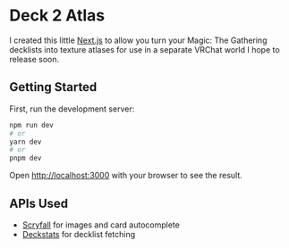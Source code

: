 # Deck 2 Atlas

I created this little [Next.js](https://nextjs.org/) to allow you turn your Magic: The
Gathering decklists into texture atlases for use in a separate VRChat world I hope to release soon.

## Getting Started

First, run the development server:

```bash
npm run dev
# or
yarn dev
# or
pnpm dev
```

Open [http://localhost:3000](http://localhost:3000) with your browser to see the result.

## APIs Used

- [Scryfall](https://scryfall.com/) for images and card autocomplete
- [Deckstats](https://deckstats.net) for decklist fetching